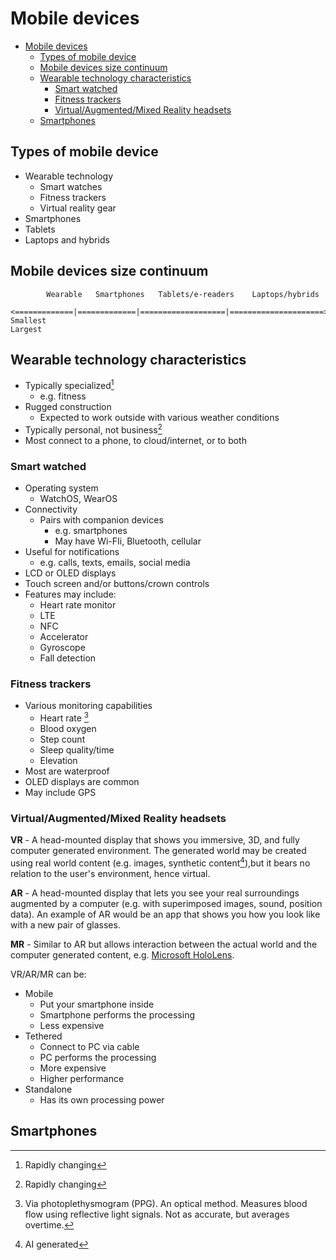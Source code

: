 # Mobile devices

- [Mobile devices](#mobile-devices)
  - [Types of mobile device](#types-of-mobile-device)
  - [Mobile devices size continuum](#mobile-devices-size-continuum)
  - [Wearable technology characteristics](#wearable-technology-characteristics)
    - [Smart watched](#smart-watched)
    - [Fitness trackers](#fitness-trackers)
    - [Virtual/Augmented/Mixed Reality headsets](#virtualaugmentedmixed-reality-headsets)
  - [Smartphones](#smartphones)

## Types of mobile device

- Wearable technology
  - Smart watches
  - Fitness trackers
  - Virtual reality gear
- Smartphones
- Tablets
- Laptops and hybrids

## Mobile devices size continuum

```[ascii]
        Wearable   Smartphones   Tablets/e-readers    Laptops/hybrids
    <=============|=============|===================|=====================>
Smallest                                                               Largest
```

## Wearable technology characteristics

- Typically specialized[^1]
  - e.g. fitness
- Rugged construction
  - Expected to work outside with various weather conditions
- Typically personal, not business[^1]
- Most connect to a phone, to cloud/internet, or to both

### Smart watched

- Operating system
  - WatchOS, WearOS
- Connectivity
  - Pairs with companion devices
    - e.g. smartphones
    - May have Wi-FIi, Bluetooth, cellular
- Useful for notifications
  - e.g. calls, texts, emails, social media
- LCD or OLED displays
- Touch screen and/or buttons/crown controls
- Features may include:
  - Heart rate monitor
  - LTE
  - NFC
  - Accelerator
  - Gyroscope
  - Fall detection

### Fitness trackers

- Various monitoring capabilities
  - Heart rate [^2]
  - Blood oxygen
  - Step count
  - Sleep quality/time
  - Elevation
- Most are waterproof
- OLED displays are common
- May include GPS

### Virtual/Augmented/Mixed Reality headsets

**VR** - A head-mounted display that shows you immersive, 3D, and fully computer generated environment. The generated world may be created using real world content (e.g. images, synthetic content[^3]),but it bears no relation to the user's environment, hence virtual.

**AR** - A head-mounted display that lets you see your real surroundings augmented by a computer (e.g. with superimposed images, sound, position data). An example of AR would be an app that shows you how you look like with a new pair of glasses.

**MR** - Similar to AR but allows interaction between the actual world and the computer generated content, e.g. [Microsoft HoloLens](https://www.microsoft.com/en-us/hololens).

VR/AR/MR can be:

- Mobile
  - Put your smartphone inside
  - Smartphone performs the processing
  - Less expensive
- Tethered
  - Connect to PC via cable
  - PC performs the processing
  - More expensive
  - Higher performance
- Standalone
  - Has its own processing power

## Smartphones

[^1]: Rapidly changing
[^2]: Via photoplethysmogram (PPG). An optical method. Measures blood flow using reflective light signals. Not as accurate, but averages overtime.
[^3]: AI generated
